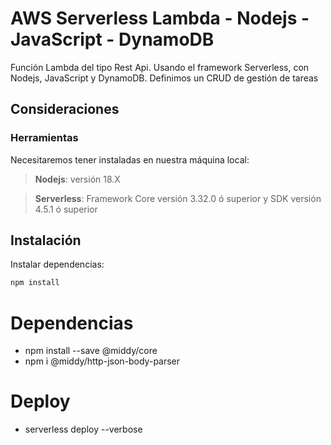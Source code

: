 # AWS Serverless Lambda - Nodejs - JavaScript - DynamoDB

Función Lambda del tipo Rest Api. Usando el framework Serverless, con Nodejs, JavaScript y DynamoDB.
Definimos un CRUD de gestión de tareas

## Consideraciones 

### Herramientas

Necesitaremos tener instaladas en nuestra máquina local:

> **Nodejs**: versión 18.X

> **Serverless**: Framework Core versión 3.32.0 ó superior y SDK versión 4.5.1 ó superior

## Instalación

Instalar dependencias:

```sh
npm install
```

# Dependencias
- npm install --save @middy/core
- npm i @middy/http-json-body-parser

# Deploy
-  serverless deploy --verbose  